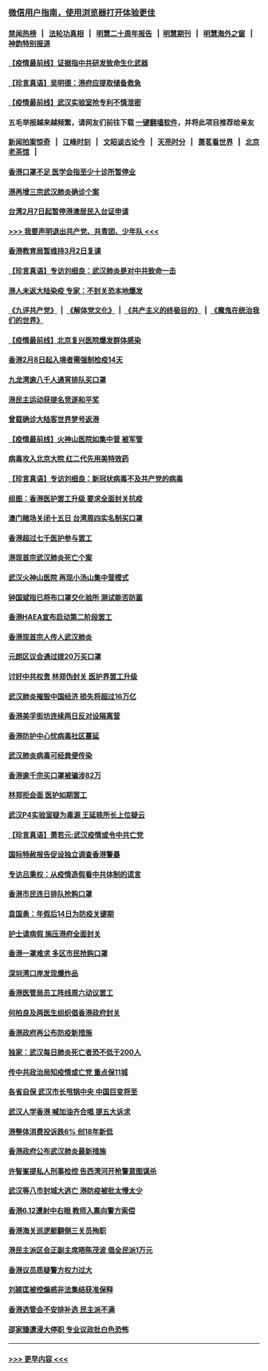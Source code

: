 ### [微信用户指南，使用浏览器打开体验更佳](https://github.com/gfw-breaker/banned-news1/blob/master/indexes/wechat-guide.md?t=0)
#### [禁闻热榜](热点新闻.md?t=0)  &nbsp;&nbsp;|&nbsp;&nbsp; [法轮功真相](https://github.com/gfw-breaker/truth/blob/master/README.md?t=0) &nbsp;&nbsp;|&nbsp;&nbsp; [明慧二十周年报告](https://github.com/gfw-breaker/mh-reports/blob/master/README.md?t=0) &nbsp;&nbsp;|&nbsp;&nbsp;[明慧期刊](https://github.com/gfw-breaker/mh-qikan) &nbsp;&nbsp;|&nbsp;&nbsp; [明慧海外之窗](https://github.com/gfw-breaker/mh-news/blob/master/README.md?t=0) &nbsp;&nbsp;|&nbsp;&nbsp; [神韵特别报道](https://github.com/gfw-breaker/mh-news/blob/master/shenyun.md?t=0)
#### [【疫情最前线】证据指中共研发致命生化武器](../pages/nsc415/n11853087.md?t=02090044) 
#### [【珍言真语】吴明德：港府应提取储备救急](../pages/nsc415/n11852734.md?t=02090044) 
#### [【疫情最前线】武汉实验室抢专利不慎泄密](../pages/nsc415/n11850310.md?t=02090044) 
#### 五毛举报越来越频繁，请网友们前往下载 [一键翻墙软件](https://github.com/gfw-breaker/ssr-accounts)，并将此项目推荐给亲友
#### [新闻拍案惊奇](https://github.com/gfw-breaker/banned-news1/blob/master/pages/link4.md) &nbsp;&nbsp;|&nbsp;&nbsp; [江峰时刻](https://github.com/gfw-breaker/banned-news1/blob/master/pages/link4.md) &nbsp;&nbsp;|&nbsp;&nbsp; [文昭谈古论今](https://github.com/gfw-breaker/banned-news1/blob/master/pages/link4.md) &nbsp;&nbsp;|&nbsp;&nbsp; [天亮时分](https://github.com/gfw-breaker/banned-news1/blob/master/pages/link4.md) &nbsp;&nbsp;|&nbsp;&nbsp; [萧茗看世界](https://github.com/gfw-breaker/banned-news1/blob/master/pages/link4.md) &nbsp;&nbsp;|&nbsp;&nbsp; [北京老茶馆](https://github.com/gfw-breaker/banned-news1/blob/master/pages/link4.md) &nbsp;&nbsp;|&nbsp;&nbsp; 
#### [香港口罩不足 医学会指至少十诊所暂停业](../pages/nsc415/n11850301.md?t=02090044) 
#### [港再增三宗武汉肺炎确诊个案](../pages/nsc415/n11850328.md?t=02090044) 
#### [台湾2月7日起暂停港澳居民入台证申请](../pages/nsc415/n11850304.md?t=02090044) 
#### [>>> 我要声明退出共产党、共青团、少年队 <<<](https://github.com/begood0513/goodnews/blob/master/quit/letter.md) 
#### [香港教育局暂维持3月2日复课](../pages/nsc415/n11850260.md?t=02090044) 
#### [【珍言真语】专访刘细良：武汉肺炎是对中共致命一击](../pages/nsc415/n11849934.md?t=02090044) 
#### [港人未返大陆染疫 专家：不封关恐本地爆发](../pages/nsc415/n11848021.md?t=02090044) 
#### [《九评共产党》](https://github.com/begood0513/9ping.md/blob/master/README.md) &nbsp;|&nbsp; [《解体党文化》](../../../../jtdwh.md/blob/master/README.md)  &nbsp;|&nbsp; [《共产主义的终极目的》](../../../../gczydzjmd.md/blob/master/README.md) &nbsp;|&nbsp; [《魔鬼在统治我们的世界》](../../../../mgztzwmdsj.md/blob/master/README.md) 
#### [【疫情最前线】北京复兴医院爆发群体感染](../pages/nsc415/n11847626.md?t=02090044) 
#### [香港2月8日起入境者需强制检疫14天](../pages/nsc415/n11847658.md?t=02090044) 
#### [九龙湾逾八千人通宵排队买口罩](../pages/nsc415/n11847647.md?t=02090044) 
#### [港民主运动获提名竞逐和平奖](../pages/nsc415/n11847633.md?t=02090044) 
#### [曾载确诊大陆客世界梦号返港](../pages/nsc415/n11847608.md?t=02090044) 
#### [【疫情最前线】火神山医院如集中营 被军管](../pages/nsc415/n11847524.md?t=02090044) 
#### [病毒攻入北京大院 红二代先用美特效药](../pages/nsc415/n11847427.md?t=02090044) 
#### [【珍言真语】专访刘细良：新冠状病毒不及共产党的病毒](../pages/nsc415/n11847164.md?t=02090044) 
#### [组图：香港医护罢工升级 要求全面封关抗疫](../pages/nsc415/n11844107.md?t=02090044) 
#### [澳门赌场关闭十五日 台湾周四实名制买口罩](../pages/nsc415/n11845083.md?t=02090044) 
#### [香港超过七千医护参与罢工](../pages/nsc415/n11845051.md?t=02090044) 
#### [港现首宗武汉肺炎死亡个案](../pages/nsc415/n11844998.md?t=02090044) 
#### [武汉火神山医院 再现小汤山集中营模式](../pages/nsc415/n11844763.md?t=02090044) 
#### [钟国斌指已将布口罩交化验所 测试能否防菌](../pages/nsc415/n11842783.md?t=02090044) 
#### [香港HAEA宣布启动第二阶段罢工](../pages/nsc415/n11842723.md?t=02090044) 
#### [香港现首宗人传人武汉肺炎](../pages/nsc415/n11842766.md?t=02090044) 
#### [元朗区议会通过拨20万买口罩](../pages/nsc415/n11842754.md?t=02090044) 
#### [讨好中共权贵 林郑伪封关 医护界罢工升级](../pages/nsc415/n11842359.md?t=02090044) 
#### [武汉肺炎摧毁中国经济 损失将超过16万亿](../pages/nsc415/n11839723.md?t=02090044) 
#### [香港美孚街坊连续两日反对设隔离营](../pages/nsc415/n11839962.md?t=02090044) 
#### [香港防护中心忧病毒社区蔓延](../pages/nsc415/n11839933.md?t=02090044) 
#### [武汉肺炎病毒可经粪便传染](../pages/nsc415/n11839939.md?t=02090044) 
#### [香港逾千宗买口罩被骗涉82万](../pages/nsc415/n11839914.md?t=02090044) 
#### [林郑拒会面 医护如期罢工](../pages/nsc415/n11839892.md?t=02090044) 
#### [武汉P4实验室疑为毒源 王延轶所长上位疑云](../pages/nsc415/n11835543.md?t=02090044) 
#### [【珍言真语】萧若元:武汉疫情或令中共亡党](../pages/nsc415/n11829394.md?t=02090044) 
#### [国际特赦报告促设独立调查香港警暴](../pages/nsc415/n11833845.md?t=02090044) 
#### [专访吕秉权：从疫情造假看中共体制的谎言](../pages/nsc415/n11833813.md?t=02090044) 
#### [香港市民连日排队抢购口罩](../pages/nsc415/n11833794.md?t=02090044) 
#### [袁国勇：年假后14日为防疫关键期](../pages/nsc415/n11831088.md?t=02090044) 
#### [护士请病假 施压港府全面封关](../pages/nsc415/n11831030.md?t=02090044) 
#### [香港一罩难求 多区市民抢购口罩](../pages/nsc415/n11831002.md?t=02090044) 
#### [深圳湾口岸发现爆炸品](../pages/nsc415/n11828802.md?t=02090044) 
#### [香港医管局员工阵线周六动议罢工](../pages/nsc415/n11828762.md?t=02090044) 
#### [何柏良及两医生组织倡香港政府封关](../pages/nsc415/n11828749.md?t=02090044) 
#### [香港政府再公布防疫新措施](../pages/nsc415/n11828716.md?t=02090044) 
#### [独家：武汉每日肺炎死亡者恐不低于200人](../pages/nsc415/n11828240.md?t=02090044) 
#### [传中共政治局知疫情或亡党 重点保11城](../pages/nsc415/n11828145.md?t=02090044) 
#### [各省自保 武汉市长甩锅中央 中国巨变将至](../pages/nsc415/n11828021.md?t=02090044) 
#### [武汉人学香港 喊加油齐合唱 提五大诉求](../pages/nsc415/n11827046.md?t=02090044) 
#### [港整体消费投诉跌6% 创18年新低](../pages/nsc415/n11817280.md?t=02090044) 
#### [香港政府公布武汉肺炎最新措施](../pages/nsc415/n11817152.md?t=02090044) 
#### [许智峯提私人刑事检控 告西湾河开枪警意图谋杀](../pages/nsc415/n11817132.md?t=02090044) 
#### [武汉等八市封城大逃亡 港防疫被批太慢太少](../pages/nsc415/n11817058.md?t=02090044) 
#### [香港6.12遭射中右眼 教师入禀向警方索偿](../pages/nsc415/n11814678.md?t=02090044) 
#### [香港海关巡逻艇翻侧三关员殉职](../pages/nsc415/n11814604.md?t=02090044) 
#### [港民主派区会正副主席晤陈茂波 倡全民派1万元](../pages/nsc415/n11814582.md?t=02090044) 
#### [香港议员质疑警方权力过大](../pages/nsc415/n11814560.md?t=02090044) 
#### [刘颕匡被控煽惑非法集结获准保释](../pages/nsc415/n11811727.md?t=02090044) 
#### [香港选管会不安排补选 民主派不满](../pages/nsc415/n11811691.md?t=02090044) 
#### [邵家臻遭浸大停职 专业议政批白色恐怖](../pages/nsc415/n11811670.md?t=02090044) 

----
#### [ >>> 更早内容 <<< ](../indexes/nsc415-earlier.md)
